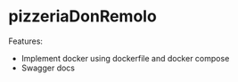 # pizzeriaDonRemolo

Features:
- Implement docker using dockerfile and docker compose
- Swagger docs

